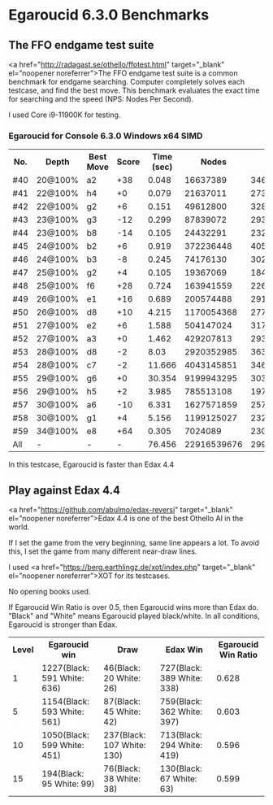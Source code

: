 # Egaroucid 6.3.0 Benchmarks

## The FFO endgame test suite

<a href="http://radagast.se/othello/ffotest.html" target="_blank" el=”noopener noreferrer”>The FFO endgame test suite</a> is a common benchmark for endgame searching. Computer completely solves each testcase, and find the best move. This benchmark evaluates the exact time for searching and the speed (NPS: Nodes Per Second).

I used Core i9-11900K for testing.

### Egaroucid for Console 6.3.0 Windows x64 SIMD

<table>
<tr>
<th>No.</th>
<th>Depth</th>
<th>Best Move</th>
<th>Score</th>
<th>Time (sec)</th>
<th>Nodes</th>
<th>NPS</th>
</tr>
<tr>
<td>#40</td>
<td>20@100%</td>
<td>a2</td>
<td>+38</td>
<td>0.048</td>
<td>16637389</td>
<td>346612270</td>
</tr>
<tr>
<td>#41</td>
<td>22@100%</td>
<td>h4</td>
<td>+0</td>
<td>0.079</td>
<td>21637011</td>
<td>273886215</td>
</tr>
<tr>
<td>#42</td>
<td>22@100%</td>
<td>g2</td>
<td>+6</td>
<td>0.151</td>
<td>49612800</td>
<td>328561589</td>
</tr>
<tr>
<td>#43</td>
<td>23@100%</td>
<td>g3</td>
<td>-12</td>
<td>0.299</td>
<td>87839072</td>
<td>293776160</td>
</tr>
<tr>
<td>#44</td>
<td>23@100%</td>
<td>b8</td>
<td>-14</td>
<td>0.105</td>
<td>24432291</td>
<td>232688485</td>
</tr>
<tr>
<td>#45</td>
<td>24@100%</td>
<td>b2</td>
<td>+6</td>
<td>0.919</td>
<td>372236448</td>
<td>405045101</td>
</tr>
<tr>
<td>#46</td>
<td>24@100%</td>
<td>b3</td>
<td>-8</td>
<td>0.245</td>
<td>74176130</td>
<td>302759714</td>
</tr>
<tr>
<td>#47</td>
<td>25@100%</td>
<td>g2</td>
<td>+4</td>
<td>0.105</td>
<td>19367069</td>
<td>184448276</td>
</tr>
<tr>
<td>#48</td>
<td>25@100%</td>
<td>f6</td>
<td>+28</td>
<td>0.724</td>
<td>163941559</td>
<td>226438617</td>
</tr>
<tr>
<td>#49</td>
<td>26@100%</td>
<td>e1</td>
<td>+16</td>
<td>0.689</td>
<td>200574488</td>
<td>291109561</td>
</tr>
<tr>
<td>#50</td>
<td>26@100%</td>
<td>d8</td>
<td>+10</td>
<td>4.215</td>
<td>1170054368</td>
<td>277592969</td>
</tr>
<tr>
<td>#51</td>
<td>27@100%</td>
<td>e2</td>
<td>+6</td>
<td>1.588</td>
<td>504147024</td>
<td>317472937</td>
</tr>
<tr>
<td>#52</td>
<td>27@100%</td>
<td>a3</td>
<td>+0</td>
<td>1.462</td>
<td>429207813</td>
<td>293575795</td>
</tr>
<tr>
<td>#53</td>
<td>28@100%</td>
<td>d8</td>
<td>-2</td>
<td>8.03</td>
<td>2920352985</td>
<td>363680321</td>
</tr>
<tr>
<td>#54</td>
<td>28@100%</td>
<td>c7</td>
<td>-2</td>
<td>11.666</td>
<td>4043145851</td>
<td>346575162</td>
</tr>
<tr>
<td>#55</td>
<td>29@100%</td>
<td>g6</td>
<td>+0</td>
<td>30.354</td>
<td>9199943295</td>
<td>303088334</td>
</tr>
<tr>
<td>#56</td>
<td>29@100%</td>
<td>h5</td>
<td>+2</td>
<td>3.985</td>
<td>785513108</td>
<td>197117467</td>
</tr>
<tr>
<td>#57</td>
<td>30@100%</td>
<td>a6</td>
<td>-10</td>
<td>6.331</td>
<td>1627571859</td>
<td>257079743</td>
</tr>
<tr>
<td>#58</td>
<td>30@100%</td>
<td>g1</td>
<td>+4</td>
<td>5.156</td>
<td>1199125027</td>
<td>232568857</td>
</tr>
<tr>
<td>#59</td>
<td>34@100%</td>
<td>e8</td>
<td>+64</td>
<td>0.305</td>
<td>7024089</td>
<td>23029800</td>
</tr>
<tr>
<td>All</td>
<td>-</td>
<td>-</td>
<td>-</td>
<td>76.456</td>
<td>22916539676</td>
<td>299735007</td>
</tr>
</table>

In this testcase, Egaroucid is faster than Edax 4.4







## Play against Edax 4.4

<a href="https://github.com/abulmo/edax-reversi" target="_blank" el=”noopener noreferrer”>Edax 4.4</a> is one of the best Othello AI in the world.

If I set the game from the very beginning, same line appears a lot. To avoid this, I set the game from many different near-draw lines.

I used <a href="https://berg.earthlingz.de/xot/index.php" target="_blank" el=”noopener noreferrer”>XOT</a> for its testcases.

No opening books used.

If Egaroucid Win Ratio is over 0.5, then Egaroucid wins more than Edax do. "Black" and "White" means Egaroucid played black/white. In all conditions, Egaroucid is stronger than Edax.

<table>
<tr>
<th>Level</th>
<th>Egaroucid win</th>
<th>Draw</th>
<th>Edax Win</th>
<th>Egaroucid Win Ratio</th>
</tr>
<tr>
<td>1</td>
<td>1227(Black: 591 White: 636)</td>
<td>46(Black: 20 White: 26)</td>
<td>727(Black: 389 White: 338)</td>
<td>0.628</td>
</tr>
<tr>
<td>5</td>
<td>1154(Black: 593 White: 561)</td>
<td>87(Black: 45 White: 42)</td>
<td>759(Black: 362 White: 397)</td>
<td>0.603</td>
</tr>
<tr>
<td>10</td>
<td>1050(Black: 599 White: 451)</td>
<td>237(Black: 107 White: 130)</td>
<td>713(Black: 294 White: 419)</td>
<td>0.596</td>
</tr>
<tr>
<td>15</td>
<td>194(Black: 95 White: 99)</td>
<td>76(Black: 38 White: 38)</td>
<td>130(Black: 67 White: 63)</td>
<td>0.599</td>
</tr>
</table>


